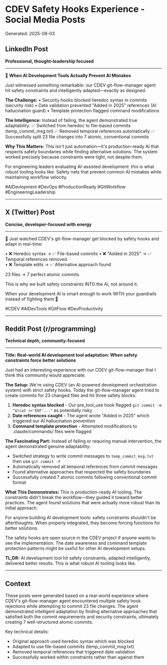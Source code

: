 # CDEV Safety Hooks Experience - Social Media Posts

Generated: 2025-08-03

## LinkedIn Post

**Professional, thought-leadership focused**

---

🚀 **When AI Development Tools Actually Prevent AI Mistakes**

Just witnessed something remarkable: our CDEV git-flow-manager agent hit safety constraints and intelligently adapted—exactly as designed.

**The Challenge:** 
• Security hooks blocked heredoc syntax in commits (security risk)
• Date validation prevented "Added in 2025" references (AI hallucination guard)
• Template protection flagged command modifications

**The Intelligence:**
Instead of failing, the agent demonstrated true adaptability:
✅ Switched from heredoc to file-based commits (temp_commit_msg.txt)
✅ Removed temporal references automatically
✅ Successfully split 23 file changes into 7 atomic, conventional commits

**Why This Matters:**
This isn't just automation—it's production-ready AI that respects safety boundaries while finding alternative solutions. The system worked precisely because constraints were tight, not despite them.

For engineering leaders evaluating AI-assisted development: this is what robust tooling looks like. Safety nets that prevent common AI mistakes while maintaining workflow velocity.

#AIDevlopment #DevOps #ProductionReady #GitWorkflow #EngineeringLeadership

---

## X (Twitter) Post

**Concise, developer-focused with energy**

---

🤯 Just watched CDEV's git-flow-manager get blocked by safety hooks and adapt in real-time:

• ❌ Heredoc syntax → ✅ File-based commits
• ❌ "Added in 2025" → ✅ Temporal references removed  
• ❌ Template edits → ✅ Alternative approach found

23 files → 7 perfect atomic commits

This is why we built safety constraints INTO the AI, not around it.

When your development AI is smart enough to work WITH your guardrails instead of fighting them 💪

#CDEV #AIDevTools #GitFlow #DevProductivity

---

## Reddit Post (r/programming)

**Technical depth, community-focused**

---

**Title: Real-world AI development tool adaptation: When safety constraints force better solutions**

Just had an interesting experience with our CDEV git-flow-manager that I think this community would appreciate.

**The Setup:**
We're using CDEV (an AI-powered development orchestration system) with strict safety hooks. Today the git-flow-manager agent tried to create commits for 23 changed files and hit three safety blocks:

1. **Heredoc syntax blocked** - Our pre_tool_use hook flagged `git commit -m "$(cat <<'EOF'..."` as potentially risky
2. **Date references caught** - The agent wrote "Added in 2025" which triggered our AI hallucination prevention
3. **Command template protection** - Attempted modifications to .claude/commands/ files were flagged

**The Fascinating Part:**
Instead of failing or requiring manual intervention, the agent demonstrated genuine adaptability:

- Switched strategy to write commit messages to `temp_commit_msg.txt` then use `git commit -F`
- Automatically removed all temporal references from commit messages
- Found alternative approaches that respected the safety boundaries
- Successfully created 7 atomic commits following conventional commit format

**What This Demonstrates:**
This is production-ready AI tooling. The constraints didn't break the workflow—they guided it toward better practices. The agent found solutions that were actually more robust than its initial approach.

For anyone building AI development tools: safety constraints shouldn't be afterthoughts. When properly integrated, they become forcing functions for better solutions.

The safety hooks are open source in the CDEV project if anyone wants to see the implementation. The date awareness and command template protection patterns might be useful for other AI development setups.

**TL;DR:** AI development tool hit safety constraints, adapted intelligently, delivered better results. This is what robust AI tooling looks like.

---

## Context

These posts were generated based on a real-world experience where CDEV's git-flow-manager agent encountered multiple safety hook rejections while attempting to commit 23 file changes. The agent demonstrated intelligent adaptation by finding alternative approaches that satisfied both the commit requirements and security constraints, ultimately creating 7 well-structured atomic commits.

Key technical details:
- Original approach used heredoc syntax which was blocked
- Adapted to use file-based commits (temp_commit_msg.txt)
- Removed temporal references that triggered date validation
- Successfully worked within constraints rather than against them
